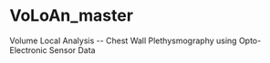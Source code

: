 # VoLoAn_master
Volume Local Analysis -- Chest Wall Plethysmography using Opto-Electronic Sensor Data
